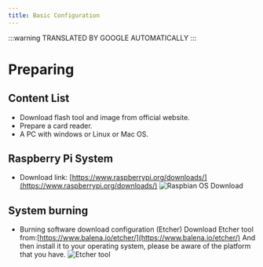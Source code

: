 ```yaml
---
title: Basic Configuration
---
```


:::warning
TRANSLATED BY GOOGLE AUTOMATICALLY
:::

# Preparing
## Content List
- Download flash tool and image from official website.
- Prepare a card reader.
- A PC with windows or Linux or Mac OS. 

## Raspberry Pi System
- Download link: [https://www.raspberrypi.org/downloads/](https://www.raspberrypi.org/downloads/)
![Raspbian OS Download](https://raw.githubusercontent.com/langpie/langpie.github.io/sources/docs/docs/software/imgs/RPi.jpg)

## System burning
- Burning software download configuration (Etcher)
Download Etcher tool from:[https://www.balena.io/etcher/](https://www.balena.io/etcher/) 
And then install it to your operating system, please be aware of the platform that you have.
![Etcher tool](https://raw.githubusercontent.com/langpie/langpie.github.io/sources/docs/docs/software/imgs/etcher.gif)

